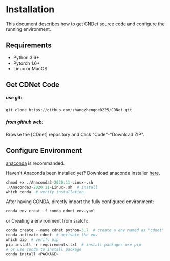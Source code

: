 # Installation

This document describes how to get CNDet source code and configure the running environment.

## Requirements
+ Python 3.6+
+ Pytorch 1.6+
+ Linux or MacOS

## Get CDNet Code

##### use git:
```python
git clone https://github.com/zhangzhengde0225/CDNet.git
```
##### from github web:
Browse the [CDnet] repository and Click "Code"-"Download ZIP".

## Configure Environment
[anaconda](https://www.anaconda.com) is recommanded.

Haven't Anaconda been installed yet? Download anaconda installer [here](https://www.anaconda.com/products/individual#Downloads).
```python
chmod +x ./Anaconda3-2020.11-Linux-.sh
./Anaconda3-2020.11-Linux-.sh  # install
which conda  # verify installation
```

After having CONDA, directly import the fully configured environment:
```python
conda env creat -f conda_cdnet_env.yaml
```

or Creating a environment from sratch:
```python
conda create --name cdnet python=3.7  # create a env named as "cdnet"
conda activate cdnet  # activate the env
which pip  # verify pip 
pip install -r requirements.txt  # install packages use pip
# or use conda to install package
conda install <PACKAGE>
```
 



